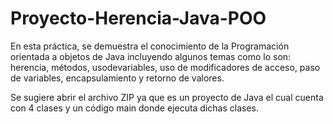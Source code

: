 # Proyecto-Herencia-Java-POO

En esta práctica, se demuestra el conocimiento de la Programación orientada a objetos de Java incluyendo algunos temas como lo son: herencia, métodos, usodevariables, uso de modificadores de
acceso, paso de variables, encapsulamiento y retorno de valores.

Se sugiere abrir el archivo ZIP ya que es un proyecto de Java el cual cuenta con 4 clases y un código main donde ejecuta dichas clases.
